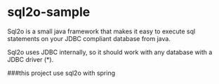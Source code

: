 sql2o-sample
============

Sql2o is a small java framework that makes it easy to execute sql statements on your JDBC compliant database from java.

Sql2o uses JDBC internally, 
so it should work with any database with a JDBC driver (*).

###this project use sql2o with spring
      
